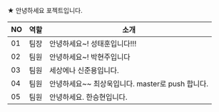 ★ 안녕하세요 포젝트입니다.

|NO|역할|소개|
|-|-|-|
|01|팀장|안녕하세요~! 성태훈입니다!!!|
|02|팀원|안녕하세요~! 박현주입니다|
|03|팀원|세상에나 신준용입니다.|
|04|팀원|안녕하세요~~ 최상욱입니다. master로 push 합니다. |
|05|팀원|안녕하세요. 한승현입니다. |